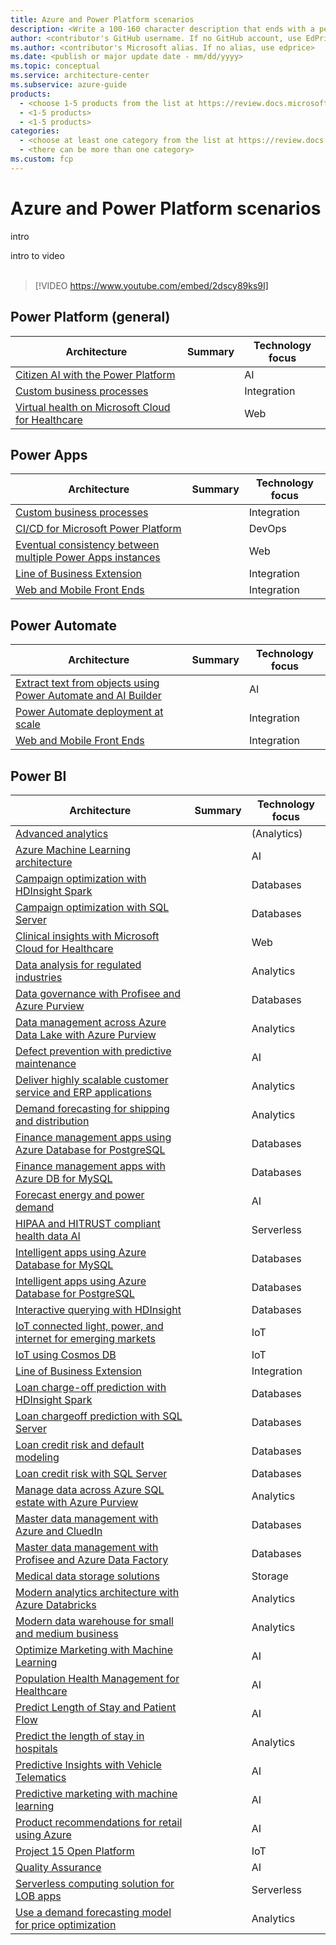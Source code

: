 ```yaml
---
title: Azure and Power Platform scenarios
description: <Write a 100-160 character description that ends with a period and ideally starts with a call to action. This becomes the browse card description.>
author: <contributor's GitHub username. If no GitHub account, use EdPrice-MSFT>
ms.author: <contributor's Microsoft alias. If no alias, use edprice>
ms.date: <publish or major update date - mm/dd/yyyy>
ms.topic: conceptual
ms.service: architecture-center
ms.subservice: azure-guide
products:
  - <choose 1-5 products from the list at https://review.docs.microsoft.com/en-us/help/contribute/architecture-center/aac-browser-authoring?branch=master#products>
  - <1-5 products>
  - <1-5 products>
categories:
  - <choose at least one category from the list at https://review.docs.microsoft.com/en-us/help/contribute/architecture-center/aac-browser-authoring?branch=master#azure-categories>
  - <there can be more than one category>
ms.custom: fcp
---
```


# Azure and Power Platform scenarios
intro 

intro to video 
<br><br>


> [!VIDEO https://www.youtube.com/embed/2dscy89ks9I]

## Power Platform (general)

|Architecture|Summary|Technology focus|
|--|--|--|
|[Citizen AI with the Power Platform](/azure/architecture/example-scenario/ai/citizen-ai-power-platform)||AI|
|[Custom business processes](/azure/architecture/solution-ideas/articles/custom-business-processes)||Integration|
|[Virtual health on Microsoft Cloud for Healthcare](/azure/architecture/example-scenario/mch-health/virtual-health-mch)||Web|

## Power Apps

|Architecture|Summary|Technology focus|
|--|--|--|
|[Custom business processes](/azure/architecture/solution-ideas/articles/custom-business-processes)|| Integration|
[CI/CD for Microsoft Power Platform](/azure/architecture/solution-ideas/articles/azure-devops-continuous-integration-for-power-platform)|| DevOps|
[Eventual consistency between multiple Power Apps instances](/azure/architecture/reference-architectures/power-platform/eventual-consistency)|| Web|
[Line of Business Extension](/azure/architecture/solution-ideas/articles/lob)|| Integration|
[Web and Mobile Front Ends](/azure/architecture/solution-ideas/articles/front-end) ||Integration|

## Power Automate

|Architecture|Summary|Technology focus|
|--|--|--|
|[Extract text from objects using Power Automate and AI Builder](/azure/architecture/example-scenario/ai/extract-object-text)|| AI|
|[Power Automate deployment at scale](/azure/architecture/example-scenario/power-automate/power-automate)|| Integration|
|[Web and Mobile Front Ends](/azure/architecture/solution-ideas/articles/front-end)| |Integration|


## Power BI

|Architecture|Summary|Technology focus|
|--|--|--|
|[Advanced analytics](/azure/architecture/solution-ideas/articles/advanced-analytics-on-big-data)|| (Analytics)
|[Azure Machine Learning architecture](/articles/azure-machine-learning-solution-architecture)|| AI|
|[Campaign optimization with HDInsight Spark](/azure/architecture/solution-ideas/articles/campaign-optimization-with-azure-hdinsight-spark-clusters)|| Databases|
|[Campaign optimization with SQL Server](/azure/architecture/solution-ideas/articles/campaign-optimization-with-sql-server)|| Databases|
|[Clinical insights with Microsoft Cloud for Healthcare](/azure/architecture/example-scenario/mch-health/medical-data-insights)|| Web|
|[Data analysis for regulated industries](/azure/architecture/example-scenario/data/data-analysis-regulated-industries)|| Analytics|
|[Data governance with Profisee and Azure Purview](/azure/architecture/reference-architectures/data/profisee-master-data-management-purview)|| Databases|
|[Data management across Azure Data Lake with Azure Purview](/azure/architecture/solution-ideas/articles/azure-purview-data-lake-estate-architecture)|| Analytics|
|[Defect prevention with predictive maintenance](/azure/architecture/solution-ideas/articles/defect-prevention-with-predictive-maintenance)|| AI|
|[Deliver highly scalable customer service and ERP applications](/azure/architecture/solution-ideas/articles/erp-customer-service)|| Analytics|
|[Demand forecasting for shipping and distribution](/azure/architecture/solution-ideas/articles/demand-forecasting-for-shipping-and-distribution)|| Analytics|
|[Finance management apps using Azure Database for PostgreSQL](/azure/architecture/solution-ideas/articles/finance-management-apps-using-azure-database-for-postgresql)|| Databases|
|[Finance management apps with Azure DB for MySQL](/azure/architecture/solution-ideas/articles/finance-management-apps-using-azure-database-for-mysql)|| Databases|
|[Forecast energy and power demand](/azure/architecture/solution-ideas/articles/forecast-energy-power-demand)|| AI|
|[HIPAA and HITRUST compliant health data AI](/azure/architecture/solution-ideas/articles/security-compliance-blueprint-hipaa-hitrust-health-data-ai)|| Serverless|
|[Intelligent apps using Azure Database for MySQL](/azure/architecture/solution-ideas/articles/intelligent-apps-using-azure-database-for-mysql)|| Databases|
|[Intelligent apps using Azure Database for PostgreSQL](/azure/architecture/solution-ideas/articles/intelligent-apps-using-azure-database-for-mysql)|| Databases|
|[Interactive querying with HDInsight](/azure/architecture/solution-ideas/articles/interactive-querying-with-hdinsight)|| Databases|
|[IoT connected light, power, and internet for emerging markets](/azure/architecture/solution-ideas/articles/iot-power-management)|| IoT|
|[IoT using Cosmos DB](/azure/architecture/solution-ideas/articles/iot-using-cosmos-db)|| IoT|
|[Line of Business Extension](/azure/architecture/solution-ideas/articles/lob)|| Integration|
|[Loan charge-off prediction with HDInsight Spark](/azure/architecture/solution-ideas/articles/loan-chargeoff-prediction-with-azure-hdinsight-spark-clusters)|| Databases|
|[Loan chargeoff prediction with SQL Server](/azure/architecture/solution-ideas/articles/loan-chargeoff-prediction-with-sql-server)|| Databases|
|[Loan credit risk and default modeling](/azure/architecture/solution-ideas/articles/loan-credit-risk-analyzer-and-default-modeling)|| Databases|
|[Loan credit risk with SQL Server](/azure/architecture/solution-ideas/articles/loan-credit-risk-with-sql-server)|| Databases|
|[Manage data across Azure SQL estate with Azure Purview](/azure/architecture/solution-ideas/articles/azure-purview-sql-estate-architecture)|| Analytics|
|[Master data management with Azure and CluedIn](/azure/architecture/reference-architectures/data/cluedin)|| Databases|
|[Master data management with Profisee and Azure Data Factory](/azure/architecture/reference-architectures/data/profisee-master-data-management-data-factory)|| Databases|
|[Medical data storage solutions](/azure/architecture/solution-ideas/articles/medical-data-storage)|| Storage|
|[Modern analytics architecture with Azure Databricks](/azure/architecture/solution-ideas/articles/azure-databricks-modern-analytics-architecture)|| Analytics|
|[Modern data warehouse for small and medium business](/azure/architecture/example-scenario/data/small-medium-data-warehouse)|| Analytics|
|[Optimize Marketing with Machine Learning](/azure/architecture/solution-ideas/articles/optimize-marketing-with-machine-learning)|| AI|
|[Population Health Management for Healthcare](/azure/architecture/solution-ideas/articles/population-health-management-for-healthcare)|| AI|
|[Predict Length of Stay and Patient Flow](/azure/architecture/solution-ideas/articles/predict-length-of-stay-and-patient-flow-with-healthcare-analytics)|| AI|
|[Predict the length of stay in hospitals](/azure/architecture/solution-ideas/articles/predicting-length-of-stay-in-hospitals)|| Analytics|
|[Predictive Insights with Vehicle Telematics](/azure/architecture/solution-ideas/articles/predictive-insights-with-vehicle-telematics)|| AI|
|[Predictive marketing with machine learning](/azure/architecture/solution-ideas/articles/predictive-marketing-campaigns-with-machine-learning-and-spark)|| AI|
|[Product recommendations for retail using Azure](/azure/architecture/solution-ideas/articles/product-recommendations)|| AI|
|[Project 15 Open Platform](/azure/architecture/solution-ideas/articles/project-15-iot-sustainability)|| IoT|
|[Quality Assurance](/azure/architecture/solution-ideas/articles/quality-assurance)|| AI|
|[Serverless computing solution for LOB apps](/azure/architecture/solution-ideas/articles/onboarding-customers-with-a-cloud-native-serverless-architecture)|| Serverless|
|[Use a demand forecasting model for price optimization](/azure/architecture/solution-ideas/articles/demand-forecasting-price-optimization-marketing)|| Analytics|
